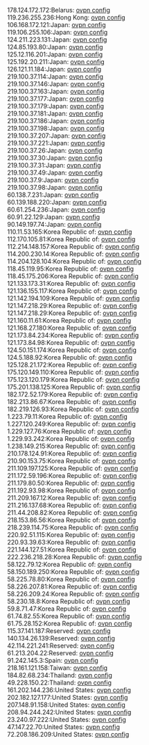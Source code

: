 178.124.172.172:Belarus: [ovpn config](vpn/178_124_172_172.ovpn)  
119.236.255.236:Hong Kong: [ovpn config](vpn/119_236_255_236.ovpn)  
106.168.172.121:Japan: [ovpn config](vpn/106_168_172_121.ovpn)  
119.106.255.106:Japan: [ovpn config](vpn/119_106_255_106.ovpn)  
124.211.223.131:Japan: [ovpn config](vpn/124_211_223_131.ovpn)  
124.85.193.80:Japan: [ovpn config](vpn/124_85_193_80.ovpn)  
125.12.116.201:Japan: [ovpn config](vpn/125_12_116_201.ovpn)  
125.192.20.211:Japan: [ovpn config](vpn/125_192_20_211.ovpn)  
126.121.11.184:Japan: [ovpn config](vpn/126_121_11_184.ovpn)  
219.100.37.114:Japan: [ovpn config](vpn/219_100_37_114.ovpn)  
219.100.37.146:Japan: [ovpn config](vpn/219_100_37_146.ovpn)  
219.100.37.163:Japan: [ovpn config](vpn/219_100_37_163.ovpn)  
219.100.37.177:Japan: [ovpn config](vpn/219_100_37_177.ovpn)  
219.100.37.179:Japan: [ovpn config](vpn/219_100_37_179.ovpn)  
219.100.37.181:Japan: [ovpn config](vpn/219_100_37_181.ovpn)  
219.100.37.186:Japan: [ovpn config](vpn/219_100_37_186.ovpn)  
219.100.37.198:Japan: [ovpn config](vpn/219_100_37_198.ovpn)  
219.100.37.207:Japan: [ovpn config](vpn/219_100_37_207.ovpn)  
219.100.37.221:Japan: [ovpn config](vpn/219_100_37_221.ovpn)  
219.100.37.26:Japan: [ovpn config](vpn/219_100_37_26.ovpn)  
219.100.37.30:Japan: [ovpn config](vpn/219_100_37_30.ovpn)  
219.100.37.31:Japan: [ovpn config](vpn/219_100_37_31.ovpn)  
219.100.37.49:Japan: [ovpn config](vpn/219_100_37_49.ovpn)  
219.100.37.9:Japan: [ovpn config](vpn/219_100_37_9.ovpn)  
219.100.37.98:Japan: [ovpn config](vpn/219_100_37_98.ovpn)  
60.138.7.231:Japan: [ovpn config](vpn/60_138_7_231.ovpn)  
60.139.188.220:Japan: [ovpn config](vpn/60_139_188_220.ovpn)  
60.61.254.236:Japan: [ovpn config](vpn/60_61_254_236.ovpn)  
60.91.22.129:Japan: [ovpn config](vpn/60_91_22_129.ovpn)  
90.149.197.74:Japan: [ovpn config](vpn/90_149_197_74.ovpn)  
110.11.53.165:Korea Republic of: [ovpn config](vpn/110_11_53_165.ovpn)  
112.170.105.81:Korea Republic of: [ovpn config](vpn/112_170_105_81.ovpn)  
112.214.148.157:Korea Republic of: [ovpn config](vpn/112_214_148_157.ovpn)  
114.200.230.14:Korea Republic of: [ovpn config](vpn/114_200_230_14.ovpn)  
114.204.128.104:Korea Republic of: [ovpn config](vpn/114_204_128_104.ovpn)  
118.45.119.95:Korea Republic of: [ovpn config](vpn/118_45_119_95.ovpn)  
118.45.175.206:Korea Republic of: [ovpn config](vpn/118_45_175_206.ovpn)  
121.133.173.31:Korea Republic of: [ovpn config](vpn/121_133_173_31.ovpn)  
121.136.155.117:Korea Republic of: [ovpn config](vpn/121_136_155_117.ovpn)  
121.142.194.109:Korea Republic of: [ovpn config](vpn/121_142_194_109.ovpn)  
121.147.218.29:Korea Republic of: [ovpn config](vpn/121_147_218_29.ovpn)  
121.147.218.29:Korea Republic of: [ovpn config](vpn/121_147_218_29.ovpn)  
121.160.11.61:Korea Republic of: [ovpn config](vpn/121_160_11_61.ovpn)  
121.168.27.180:Korea Republic of: [ovpn config](vpn/121_168_27_180.ovpn)  
121.173.84.234:Korea Republic of: [ovpn config](vpn/121_173_84_234.ovpn)  
121.173.84.98:Korea Republic of: [ovpn config](vpn/121_173_84_98.ovpn)  
124.50.151.174:Korea Republic of: [ovpn config](vpn/124_50_151_174.ovpn)  
124.5.188.92:Korea Republic of: [ovpn config](vpn/124_5_188_92.ovpn)  
125.128.21.172:Korea Republic of: [ovpn config](vpn/125_128_21_172.ovpn)  
175.120.149.110:Korea Republic of: [ovpn config](vpn/175_120_149_110.ovpn)  
175.123.120.179:Korea Republic of: [ovpn config](vpn/175_123_120_179.ovpn)  
175.201.138.125:Korea Republic of: [ovpn config](vpn/175_201_138_125.ovpn)  
182.172.52.179:Korea Republic of: [ovpn config](vpn/182_172_52_179.ovpn)  
182.213.86.67:Korea Republic of: [ovpn config](vpn/182_213_86_67.ovpn)  
182.219.126.93:Korea Republic of: [ovpn config](vpn/182_219_126_93.ovpn)  
1.223.79.11:Korea Republic of: [ovpn config](vpn/1_223_79_11.ovpn)  
1.227.120.249:Korea Republic of: [ovpn config](vpn/1_227_120_249.ovpn)  
1.229.127.76:Korea Republic of: [ovpn config](vpn/1_229_127_76.ovpn)  
1.229.93.242:Korea Republic of: [ovpn config](vpn/1_229_93_242.ovpn)  
1.238.149.215:Korea Republic of: [ovpn config](vpn/1_238_149_215.ovpn)  
210.178.124.91:Korea Republic of: [ovpn config](vpn/210_178_124_91.ovpn)  
210.90.153.75:Korea Republic of: [ovpn config](vpn/210_90_153_75.ovpn)  
211.109.197.125:Korea Republic of: [ovpn config](vpn/211_109_197_125.ovpn)  
211.172.59.196:Korea Republic of: [ovpn config](vpn/211_172_59_196.ovpn)  
211.179.80.50:Korea Republic of: [ovpn config](vpn/211_179_80_50.ovpn)  
211.192.93.98:Korea Republic of: [ovpn config](vpn/211_192_93_98.ovpn)  
211.209.167.12:Korea Republic of: [ovpn config](vpn/211_209_167_12.ovpn)  
211.216.137.68:Korea Republic of: [ovpn config](vpn/211_216_137_68.ovpn)  
211.44.208.82:Korea Republic of: [ovpn config](vpn/211_44_208_82.ovpn)  
218.153.86.56:Korea Republic of: [ovpn config](vpn/218_153_86_56.ovpn)  
218.239.114.75:Korea Republic of: [ovpn config](vpn/218_239_114_75.ovpn)  
220.92.51.115:Korea Republic of: [ovpn config](vpn/220_92_51_115.ovpn)  
220.93.39.63:Korea Republic of: [ovpn config](vpn/220_93_39_63.ovpn)  
221.144.127.51:Korea Republic of: [ovpn config](vpn/221_144_127_51.ovpn)  
222.236.218.28:Korea Republic of: [ovpn config](vpn/222_236_218_28.ovpn)  
58.122.79.12:Korea Republic of: [ovpn config](vpn/58_122_79_12.ovpn)  
58.150.189.250:Korea Republic of: [ovpn config](vpn/58_150_189_250.ovpn)  
58.225.78.80:Korea Republic of: [ovpn config](vpn/58_225_78_80.ovpn)  
58.226.207.81:Korea Republic of: [ovpn config](vpn/58_226_207_81.ovpn)  
58.226.209.24:Korea Republic of: [ovpn config](vpn/58_226_209_24.ovpn)  
58.230.18.8:Korea Republic of: [ovpn config](vpn/58_230_18_8.ovpn)  
59.8.71.47:Korea Republic of: [ovpn config](vpn/59_8_71_47.ovpn)  
61.74.82.55:Korea Republic of: [ovpn config](vpn/61_74_82_55.ovpn)  
61.75.28.152:Korea Republic of: [ovpn config](vpn/61_75_28_152.ovpn)  
115.37.141.187:Reserved: [ovpn config](vpn/115_37_141_187.ovpn)  
140.134.26.139:Reserved: [ovpn config](vpn/140_134_26_139.ovpn)  
42.114.221.241:Reserved: [ovpn config](vpn/42_114_221_241.ovpn)  
61.213.204.22:Reserved: [ovpn config](vpn/61_213_204_22.ovpn)  
91.242.145.3:Spain: [ovpn config](vpn/91_242_145_3.ovpn)  
218.161.121.158:Taiwan: [ovpn config](vpn/218_161_121_158.ovpn)  
184.82.68.234:Thailand: [ovpn config](vpn/184_82_68_234.ovpn)  
49.228.150.22:Thailand: [ovpn config](vpn/49_228_150_22.ovpn)  
161.202.144.236:United States: [ovpn config](vpn/161_202_144_236.ovpn)  
202.182.127.177:United States: [ovpn config](vpn/202_182_127_177.ovpn)  
207.148.91.158:United States: [ovpn config](vpn/207_148_91_158.ovpn)  
208.94.244.242:United States: [ovpn config](vpn/208_94_244_242.ovpn)  
23.240.97.222:United States: [ovpn config](vpn/23_240_97_222.ovpn)  
47.147.22.70:United States: [ovpn config](vpn/47_147_22_70.ovpn)  
72.208.186.209:United States: [ovpn config](vpn/72_208_186_209.ovpn)  
